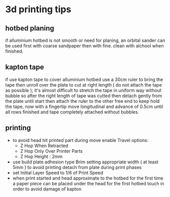 # 3d printing tips

## hotbed planing

if alluminium hotbed is not smooth or need for planing, an orbital sander can be used first with coarse sandpaper then with fine.
clean with alchool when finished.

## kapton tape

if use kapton tape to cover alluminium hotbed use a 30cm ruler to bring the tape then unroll over the plate to cut at right length ( do not attach the tape as possible );
it's almost difficult to stretch the tape in uniform way without bubble so after the right length of tape was cutted then detach gently from the plate until start then attach the ruler to the other free end to keep hold the tape, now with a fingertip move longitudinal and advance of 0.5cm until all rows finished and tape completely attached without bubbles.

## printing

- to avoid head hit printed part during move enable Travel options:
  - Z Hop When Retracted
  - Z Hop Only Over Printer Parts
  - Z Hop Height : 2mm
- use build plate adhesion type Brim setting appropriate width ( at least 5mm ) to avoid printing detach from plate during print phases
- set Initial Layer Speed to 1/6 of Print Speed
- when print started and head approximate to the hotbed for the first time a paper piece can be placed under the head for the first hotbed touch in order to avoid damage of kapton
